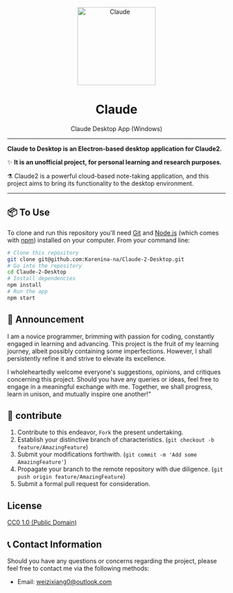 <div style="text-align: center;">
  <img width="180" src="./public/favicon.png" alt="Claude">
  <h1>Claude</h1>
  <p>Claude Desktop App (Windows)</p>
</div>

---

**Claude to Desktop is an Electron-based desktop application for Claude2.**

✨ **It is an unofficial project, for personal learning and research purposes.**

⚗️ Claude2 is a powerful cloud-based note-taking application, and this project aims to bring its functionality to the desktop environment.

***

## 📦 To Use

To clone and run this repository you'll need [Git](https://git-scm.com) and [Node.js](https://nodejs.org/en/download/) (which comes with [npm](http://npmjs.com)) installed on your computer. From your command line:

```bash
# Clone this repository
git clone git@github.com:Karenina-na/Claude-2-Desktop.git
# Go into the repository
cd Claude-2-Desktop
# Install dependencies
npm install
# Run the app
npm start
```

## 📢 Announcement

I am a novice programmer, brimming with passion for coding, constantly engaged in learning and advancing. This project is the fruit of my learning journey, albeit possibly containing some imperfections. However, I shall persistently refine it and strive to elevate its excellence.

I wholeheartedly welcome everyone's suggestions, opinions, and critiques concerning this project. Should you have any queries or ideas, feel free to engage in a meaningful exchange with me. Together, we shall progress, learn in unison, and mutually inspire one another!"

## 🤝 contribute

1. Contribute to this endeavor, `Fork` the present undertaking.
2. Establish your distinctive branch of characteristics. (`git checkout -b feature/AmazingFeature`)
3. Submit your modifications forthwith. (`git commit -m 'Add some AmazingFeature'`)
4. Propagate your branch to the remote repository with due diligence. (`git push origin feature/AmazingFeature`)
5. Submit a formal pull request for consideration.

## License

[CC0 1.0 (Public Domain)](LICENSE.md)


## 📞 Contact Information

Should you have any questions or concerns regarding the project, please feel free to contact me via the following methods:

- Email: weizixiang0@outlook.com
